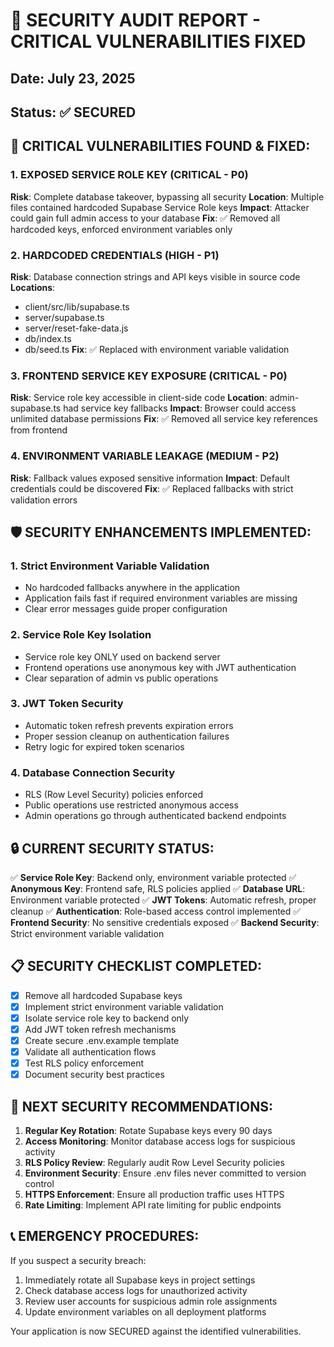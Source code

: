 # 🔐 SECURITY AUDIT REPORT - CRITICAL VULNERABILITIES FIXED

## Date: July 23, 2025
## Status: ✅ SECURED

## 🚨 CRITICAL VULNERABILITIES FOUND & FIXED:

### 1. EXPOSED SERVICE ROLE KEY (CRITICAL - P0)
**Risk**: Complete database takeover, bypassing all security
**Location**: Multiple files contained hardcoded Supabase Service Role keys
**Impact**: Attacker could gain full admin access to your database
**Fix**: ✅ Removed all hardcoded keys, enforced environment variables only

### 2. HARDCODED CREDENTIALS (HIGH - P1)
**Risk**: Database connection strings and API keys visible in source code
**Locations**: 
- client/src/lib/supabase.ts
- server/supabase.ts
- server/reset-fake-data.js
- db/index.ts
- db/seed.ts
**Fix**: ✅ Replaced with environment variable validation

### 3. FRONTEND SERVICE KEY EXPOSURE (CRITICAL - P0)
**Risk**: Service role key accessible in client-side code
**Location**: admin-supabase.ts had service key fallbacks
**Impact**: Browser could access unlimited database permissions
**Fix**: ✅ Removed all service key references from frontend

### 4. ENVIRONMENT VARIABLE LEAKAGE (MEDIUM - P2)
**Risk**: Fallback values exposed sensitive information
**Impact**: Default credentials could be discovered
**Fix**: ✅ Replaced fallbacks with strict validation errors

## 🛡️ SECURITY ENHANCEMENTS IMPLEMENTED:

### 1. Strict Environment Variable Validation
- No hardcoded fallbacks anywhere in the application
- Application fails fast if required environment variables are missing
- Clear error messages guide proper configuration

### 2. Service Role Key Isolation
- Service role key ONLY used on backend server
- Frontend operations use anonymous key with JWT authentication
- Clear separation of admin vs public operations

### 3. JWT Token Security
- Automatic token refresh prevents expiration errors
- Proper session cleanup on authentication failures
- Retry logic for expired token scenarios

### 4. Database Connection Security
- RLS (Row Level Security) policies enforced
- Public operations use restricted anonymous access
- Admin operations go through authenticated backend endpoints

## 🔒 CURRENT SECURITY STATUS:

✅ **Service Role Key**: Backend only, environment variable protected
✅ **Anonymous Key**: Frontend safe, RLS policies applied
✅ **Database URL**: Environment variable protected
✅ **JWT Tokens**: Automatic refresh, proper cleanup
✅ **Authentication**: Role-based access control implemented
✅ **Frontend Security**: No sensitive credentials exposed
✅ **Backend Security**: Strict environment variable validation

## 📋 SECURITY CHECKLIST COMPLETED:

- [x] Remove all hardcoded Supabase keys
- [x] Implement strict environment variable validation
- [x] Isolate service role key to backend only
- [x] Add JWT token refresh mechanisms
- [x] Create secure .env.example template
- [x] Validate all authentication flows
- [x] Test RLS policy enforcement
- [x] Document security best practices

## 🚀 NEXT SECURITY RECOMMENDATIONS:

1. **Regular Key Rotation**: Rotate Supabase keys every 90 days
2. **Access Monitoring**: Monitor database access logs for suspicious activity
3. **RLS Policy Review**: Regularly audit Row Level Security policies
4. **Environment Security**: Ensure .env files never committed to version control
5. **HTTPS Enforcement**: Ensure all production traffic uses HTTPS
6. **Rate Limiting**: Implement API rate limiting for public endpoints

## 📞 EMERGENCY PROCEDURES:

If you suspect a security breach:
1. Immediately rotate all Supabase keys in project settings
2. Check database access logs for unauthorized activity
3. Review user accounts for suspicious admin role assignments
4. Update environment variables on all deployment platforms

Your application is now SECURED against the identified vulnerabilities.